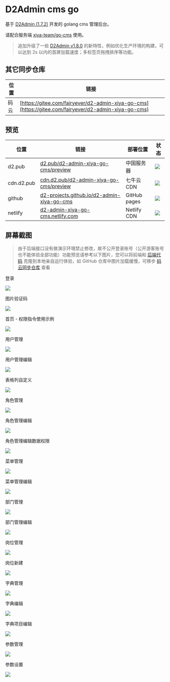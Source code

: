 # D2Admin cms go

基于 [D2Admin (1.7.2)](https://github.com/d2-projects/d2-admin) 开发的 golang cms 管理后台。

请配合服务端 [xiya-team/go-cms](https://github.com/xiya-team/go-cms) 使用。

> 追加升级了一些 [D2Admin v1.8.0](https://github.com/d2-projects/d2-admin/releases/tag/1.8.0) 的新特性，例如优化生产环境的构建，可以达到 2s 以内的首屏加载速度；多标签页拖拽排序等功能。

## 其它同步仓库

| 位置 | 链接 |
| --- | --- |
| 码云 | [https://gitee.com/fairyever/d2-admin-xiya-go-cms](https://gitee.com/fairyever/d2-admin-xiya-go-cms) |

## 预览

| 位置 | 链接 | 部署位置 | 状态 |
| --- | --- | --- | --- |
| d2.pub | [d2.pub/d2-admin-xiya-go-cms/preview](https://d2.pub/d2-admin-xiya-go-cms/preview) | 中国服务器 | [![](https://github.com/d2-projects/d2-admin-xiya-go-cms/workflows/Deploy%20https%3A%2F%2Fd2.pub/badge.svg)](https://github.com/d2-projects/d2-admin-xiya-go-cms/actions?query=workflow%3A%22Deploy+https%3A%2F%2Fd2.pub%22) |
| cdn.d2.pub | [cdn.d2.pub/d2-admin-xiya-go-cms/preview](https://cdn.d2.pub/d2-admin-xiya-go-cms/preview) | 七牛云 CDN | [![](https://github.com/d2-projects/d2-admin-xiya-go-cms/workflows/Deploy%20https%3A%2F%2Fcdn.d2.pub/badge.svg)](https://github.com/d2-projects/d2-admin-xiya-go-cms/actions?query=workflow%3A%22Deploy+https%3A%2F%2Fcdn.d2.pub%22) |
| github | [d2-projects.github.io/d2-admin-xiya-go-cms](https://d2-projects.github.io/d2-admin-xiya-go-cms) | GitHub pages | [![](https://github.com/d2-projects/d2-admin-xiya-go-cms/workflows/Deploy%20Github/badge.svg)](https://github.com/d2-projects/d2-admin-xiya-go-cms/actions?query=workflow%3A%22Deploy+Github%22) |
| netlify | [d2-admin-xiya-go-cms.netlify.com](https://d2-admin-xiya-go-cms.netlify.com) | Netlify CDN | [![](https://api.netlify.com/api/v1/badges/c0ecb47a-574d-4e41-b21b-f5dae05b8f8c/deploy-status)](https://app.netlify.com/sites/d2-admin-xiya-go-cms/deploys) |

## 屏幕截图

> 由于后端接口没有做演示环境禁止修改，故不公开登录账号（公开游客账号也不能体验全部功能）功能预览请参考以下图片，您可以将前端和 [后端代码](https://github.com/xiya-team/go-cms) 克隆到本地亲自运行体验，如 GitHub 仓库中图片加载缓慢，可移步 [码云同步仓库](https://gitee.com/fairyever/d2-admin-xiya-go-cms) 查看

登录

![](https://qiniucdn.fairyever.com/20200213103203.png)

图片验证码

![](https://qiniucdn.fairyever.com/20200213103225.png)

首页 - 权限指令使用示例

![](https://qiniucdn.fairyever.com/20200213103241.png)

用户管理

![](https://qiniucdn.fairyever.com/20200213103304.png)

用户管理编辑

![](https://qiniucdn.fairyever.com/20200213103315.png)

表格列自定义

![](https://qiniucdn.fairyever.com/20200213103325.png)

角色管理

![](https://qiniucdn.fairyever.com/20200213103338.png)

角色管理编辑

![](https://qiniucdn.fairyever.com/20200213103346.png)

角色管理编辑数据权限

![](https://qiniucdn.fairyever.com/20200213103436.png)

菜单管理

![](https://qiniucdn.fairyever.com/20200213103509.png)

菜单管理编辑

![](https://qiniucdn.fairyever.com/20200213103525.png)

部门管理

![](https://qiniucdn.fairyever.com/20200213103542.png)

部门管理编辑

![](https://qiniucdn.fairyever.com/20200213103556.png)

岗位管理

![](https://qiniucdn.fairyever.com/20200213103607.png)

岗位新建

![](https://qiniucdn.fairyever.com/20200213103616.png)

字典管理

![](https://qiniucdn.fairyever.com/20200213103626.png)

字典编辑

![](https://qiniucdn.fairyever.com/20200213103635.png)

字典项目编辑

![](https://qiniucdn.fairyever.com/20200213103710.png)

参数管理

![](https://qiniucdn.fairyever.com/20200213103723.png)

参数设置

![](https://qiniucdn.fairyever.com/20200213103732.png)
